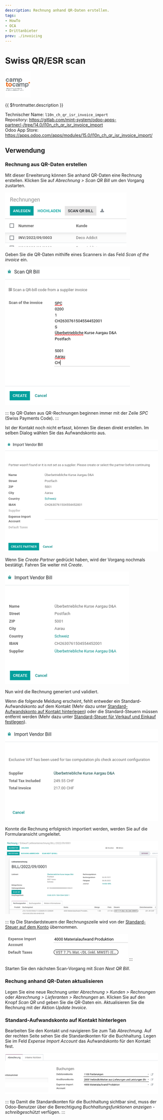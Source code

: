 ```yaml
---
description: Rechnung anhand QR-Daten erstellen.
tags:
- HowTo
- OCA
- Drittanbieter
prev: ./invoicing
---
```

# Swiss QR/ESR scan
![](assets/icon_camp_to_camp.png)

{{ $frontmatter.description }}

Technischer Name: `l10n_ch_qr_isr_invoice_import`\
Repository: <https://gitlab.com/mint-system/odoo-apps-partner/-/tree/14.0/l10n_ch_qr_isr_invoice_import>\
Odoo App Store: <https://apps.odoo.com/apps/modules/15.0/l10n_ch_qr_isr_invoice_import/>

## Verwendung

### Rechnung aus QR-Daten erstellen

Mit dieser Erweiterung können Sie anhand QR-Daten eine Rechnung erstellen. Klicken Sie auf *Abrechnung > Scan QR Bill* um den Vorgang zustarten.

![](assets/Swiss%20QR-ESR%20Scan%20Scan%20Button.png)

Geben Sie die QR-Daten mithilfe eines Scanners in das Feld *Scan of the invoice* ein.

![](assets/Swiss%20QR-ESR%20Scan%20Wizard%20Scan.png)

::: tip
QR-Daten aus QR-Rechnungen beginnen immer mit der Zeile *SPC* (Swiss Payments Code).
:::

Ist der Kontakt noch nicht erfasst, können Sie diesen direkt erstellen. Im selben Dialog wählen Sie das Aufwandskonto aus.

![](assets/Swiss%20QR-ESR%20Scan%20Wizard%20Create%20Partner.png)

Wenn Sie *Create Partner* gedrückt haben, wird der Vorgang nochmals bestätigt. Fahren Sie weiter mit *Create*.

![](assets/Swiss%20QR-ESR%20Scan%20Wizard%20Confirm%20Partner.png)

Nun wird die Rechnung generiert und validiert.

Wenn die folgende Meldung erscheint, fehlt entweder ein Standard-Aufwandskonto auf dem Kontakt (Mehr dazu unter [Standard-Aufwandskonto auf Kontakt hinterlegen](#Standard-Aufwandskonto%20auf%20Kontakt%20hinterlegen)) oder die Standard-Steuern müssen entfernt werden (Mehr dazu unter [Standard-Steuer für Verkauf und Einkauf festlegen](Finance%20Tax.md#Standard-Steuer%20für%20Verkauf%20und%20Einkauf%20festlegen)).

![](assets/Swiss%20QR-ESR%20Scan%20Error%20Missing%20Account.png)

Konnte die Rechnung erfolgreich importiert werden, werden Sie auf die Formularansicht umgeleitet.

![](assets/Swiss%20QR-ESR%20Scan%20Imported%20Invoice.png)

::: tip
Die Standardsteuern der Rechnungszeile wird von der [Standard-Steuer auf dem Konto](Finance%20Tax.md#Standard-Steuer%20auf%20Konto%20hinterlegen) übernommen.

![](assets/Swiss%20QR-ESR%20Scan%20Standard%20Steuern.png)
:::

Starten Sie den nächsten Scan-Vorgang mit *Scan Next QR Bill*.

### Rechung anhand QR-Daten aktualisieren

Legen Sie eine neue Rechnung unter *Abrechnung > Kunden > Rechnungen* oder *Abrechnung > Lieferanten > Rechnungen* an. Klicken Sie auf den Knopf *Scan QR* und geben Sie die QR-Daten ein. Aktualisieren Sie die Rechnung mit der Aktion *Update Invoice*.

### Standard-Aufwandskonto auf Kontakt hinterlegen

Bearbeiten Sie den Kontakt und navigieren Sie zum Tab *Abrechnung*. Auf der rechten Seite sehen Sie die Standardkonten für die Buchhaltung. Legen Sie im Feld *Expense Import Account* das Aufwandskonto für den Kontakt fest.

![](assets/Swiss%20QR-ESR%20Scan%20Buchungen.png)

::: tip
Damit die Standardkonten für die Buchhaltung sichtbar sind, muss der Odoo-Benutzer über die Berechtigung *Buchhaltungsfunktionen anzeigen - schreibgeschützt* verfügen.
:::
